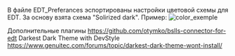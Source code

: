В файле EDT_Preferances эспортированы настройки цветовой схемы для EDT. За основу взята схема "Solirized dark".
Пример:
![color_exemple](https://user-images.githubusercontent.com/80624357/127852920-c84378db-5d46-4276-abe4-019711ff4407.jpg)

Дополнительные плагины
https://github.com/otymko/bslls-connector-for-edt
Darkest Dark Theme with DevStyle
  https://www.genuitec.com/forums/topic/darkest-dark-theme-wont-install/
